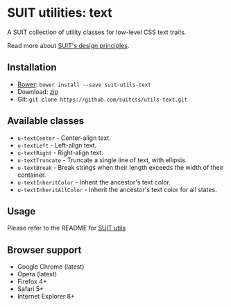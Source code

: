 # SUIT utilities: text

A SUIT collection of utility classes for low-level CSS text traits.

Read more about [SUIT's design principles](https://github.com/suitcss/suit/).

## Installation

* [Bower](http://bower.io/): `bower install --save suit-utils-text`
* Download: [zip](https://github.com/suitcss/utils-text/zipball/master)
* Git: `git clone https://github.com/suitcss/utils-text.git`

## Available classes

* `u-textCenter` - Center-align text.
* `u-textLeft` - Left-align text.
* `u-textRight` - Right-align text.
* `u-textTruncate` - Truncate a single line of text, with ellipsis.
* `u-textBreak` - Break strings when their length exceeds the width of their container.
* `u-textInheritColor` - Inherit the ancestor's text color.
* `u-textInheritAllColor` - Inherit the ancestor's text color for all states.

## Usage

Please refer to the README for [SUIT utils](https://github.com/suitcss/utils/)

## Browser support

* Google Chrome (latest)
* Opera (latest)
* Firefox 4+
* Safari 5+
* Internet Explorer 8+

